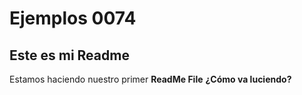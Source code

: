 # Ejemplos 0074
## Este es mi Readme

Estamos haciendo nuestro primer **ReadMe File** __¿Cómo va luciendo?__